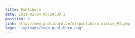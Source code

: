 ```yaml
---
title: Publiburo
date: 2019-02-04 07:24:00 Z
position: 8
link: http://www.publiburo.be/nl/publiburo_missie_P3.php
logo: "/uploads/logo-publiburo.png"
---
```


